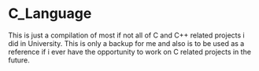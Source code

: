 # C_Language

This is just a compilation of most if not all of C and C++ related projects i did in University. This is only a backup for me and also is to be used as a reference if i ever have the opportunity to work on C related projects in the future.

